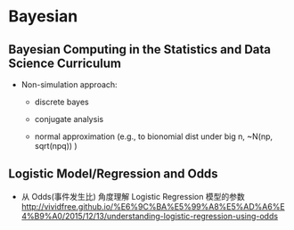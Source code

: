 # Bayesian

## Bayesian Computing in the Statistics and Data Science Curriculum

+ Non-simulation approach:  

  - discrete bayes 

  - conjugate analysis 

  - normal approximation (e.g., to bionomial dist under big n, ~N(np, sqrt(npq)) )

## Logistic Model/Regression and Odds

+ 从 Odds(事件发生比) 角度理解 Logistic Regression 模型的参数 http://vividfree.github.io/%E6%9C%BA%E5%99%A8%E5%AD%A6%E4%B9%A0/2015/12/13/understanding-logistic-regression-using-odds
